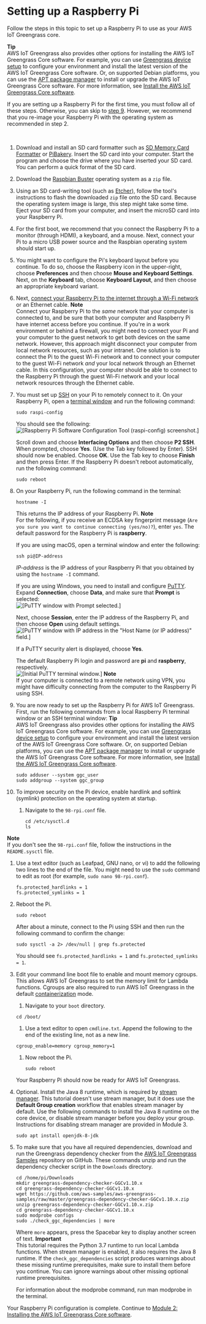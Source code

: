 # Setting up a Raspberry Pi<a name="setup-filter.rpi"></a>

Follow the steps in this topic to set up a Raspberry Pi to use as your AWS IoT Greengrass core\.

**Tip**  
<a name="ggc-install-options"></a>AWS IoT Greengrass also provides other options for installing the AWS IoT Greengrass Core software\. For example, you can use [Greengrass device setup](quick-start.md) to configure your environment and install the latest version of the AWS IoT Greengrass Core software\. Or, on supported Debian platforms, you can use the [APT package manager](install-ggc.md#ggc-package-manager) to install or upgrade the AWS IoT Greengrass Core software\. For more information, see [Install the AWS IoT Greengrass Core software](install-ggc.md)\.

If you are setting up a Raspberry Pi for the first time, you must follow all of these steps\. Otherwise, you can skip to [step 9](#add-ggc-user-ggc-group)\. However, we recommend that you re\-image your Raspberry Pi with the operating system as recommended in step 2\.

 

1. Download and install an SD card formatter such as [SD Memory Card Formatter](https://www.sdcard.org/downloads/formatter_4/index.html) or [PiBakery](http://www.pibakery.org/download.html)\. Insert the SD card into your computer\. Start the program and choose the drive where you have inserted your SD card\. You can perform a quick format of the SD card\.

1. Download the [Raspbian Buster](https://downloads.raspberrypi.org/raspbian/images/raspbian-2019-07-12/) operating system as a `zip` file\.

1. Using an SD card\-writing tool \(such as [Etcher](https://etcher.io/)\), follow the tool's instructions to flash the downloaded `zip` file onto the SD card\. Because the operating system image is large, this step might take some time\. Eject your SD card from your computer, and insert the microSD card into your Raspberry Pi\.

1. For the first boot, we recommend that you connect the Raspberry Pi to a monitor \(through HDMI\), a keyboard, and a mouse\. Next, connect your Pi to a micro USB power source and the Raspbian operating system should start up\. 

1. You might want to configure the Pi's keyboard layout before you continue\. To do so, choose the Raspberry icon in the upper\-right, choose **Preferences** and then choose **Mouse and Keyboard Settings**\. Next, on the **Keyboard** tab, choose **Keyboard Layout**, and then choose an appropriate keyboard variant\.

1. Next, [connect your Raspberry Pi to the internet through a Wi\-Fi network](https://www.raspberrypi.org/documentation/configuration/wireless/desktop.md) or an Ethernet cable\.
**Note**  
Connect your Raspberry Pi to the *same* network that your computer is connected to, and be sure that both your computer and Raspberry Pi have internet access before you continue\. If you're in a work environment or behind a firewall, you might need to connect your Pi and your computer to the guest network to get both devices on the same network\. However, this approach might disconnect your computer from local network resources, such as your intranet\. One solution is to connect the Pi to the guest Wi\-Fi network and to connect your computer to the guest Wi\-Fi network *and* your local network through an Ethernet cable\. In this configuration, your computer should be able to connect to the Raspberry Pi through the guest Wi\-Fi network and your local network resources through the Ethernet cable\.

1. You must set up [SSH](https://en.wikipedia.org/wiki/Secure_Shell) on your Pi to remotely connect to it\. On your Raspberry Pi, open a [terminal window](https://www.raspberrypi.org/documentation/usage/terminal/) and run the following command:

   ```
   sudo raspi-config
   ```

   You should see the following:  
![\[Raspberry Pi Software Configuration Tool (raspi-config) screenshot.\]](http://docs.aws.amazon.com/greengrass/latest/developerguide/images/gg-get-started-001.png)

   Scroll down and choose **Interfacing Options** and then choose **P2 SSH**\. When prompted, choose **Yes**\. \(Use the Tab key followed by Enter\)\. SSH should now be enabled\. Choose **OK**\. Use the Tab key to choose **Finish** and then press Enter\. If the Raspberry Pi doesn't reboot automatically, run the following command:

   ```
   sudo reboot
   ```

1. On your Raspberry Pi, run the following command in the terminal:

   ```
   hostname -I
   ```

   This returns the IP address of your Raspberry Pi\.
**Note**  
For the following, if you receive an ECDSA key fingerprint message \(`Are you sure you want to continue connecting (yes/no)?`\), enter `yes`\. The default password for the Raspberry Pi is **raspberry**\.

   If you are using macOS, open a terminal window and enter the following:

   ```
   ssh pi@IP-address
   ```

   *IP\-address* is the IP address of your Raspberry Pi that you obtained by using the `hostname -I` command\.

   If you are using Windows, you need to install and configure [PuTTY](https://www.chiark.greenend.org.uk/~sgtatham/putty/latest.html)\. Expand **Connection**, choose **Data**, and make sure that **Prompt** is selected:   
![\[PuTTY window with Prompt selected.\]](http://docs.aws.amazon.com/greengrass/latest/developerguide/images/gg-get-started-001.4.png)

   Next, choose **Session**, enter the IP address of the Raspberry Pi, and then choose **Open** using default settings\.   
![\[PuTTY window with IP address in the "Host Name (or IP address)" field.\]](http://docs.aws.amazon.com/greengrass/latest/developerguide/images/gg-get-started-001.5.png)

   If a PuTTY security alert is displayed, choose **Yes**\.

   The default Raspberry Pi login and password are **pi** and **raspberry**, respectively\.  
![\[Initial PuTTY terminal window.\]](http://docs.aws.amazon.com/greengrass/latest/developerguide/images/gg-get-started-001.6.png)
**Note**  
If your computer is connected to a remote network using VPN, you might have difficulty connecting from the computer to the Raspberry Pi using SSH\.

1. <a name="add-ggc-user-ggc-group"></a>You are now ready to set up the Raspberry Pi for AWS IoT Greengrass\. First, run the following commands from a local Raspberry Pi terminal window or an SSH terminal window:
**Tip**  
<a name="ggc-install-options"></a>AWS IoT Greengrass also provides other options for installing the AWS IoT Greengrass Core software\. For example, you can use [Greengrass device setup](quick-start.md) to configure your environment and install the latest version of the AWS IoT Greengrass Core software\. Or, on supported Debian platforms, you can use the [APT package manager](install-ggc.md#ggc-package-manager) to install or upgrade the AWS IoT Greengrass Core software\. For more information, see [Install the AWS IoT Greengrass Core software](install-ggc.md)\.

   ```
   sudo adduser --system ggc_user
   sudo addgroup --system ggc_group
   ```

1. To improve security on the Pi device, enable hardlink and softlink \(symlink\) protection on the operating system at startup\.

   1. Navigate to the `98-rpi.conf` file\.

      ```
      cd /etc/sysctl.d
      ls
      ```
**Note**  
If you don't see the `98-rpi.conf` file, follow the instructions in the `README.sysctl` file\.

   1. Use a text editor \(such as Leafpad, GNU nano, or vi\) to add the following two lines to the end of the file\. You might need to use the `sudo` command to edit as root \(for example, `sudo nano 98-rpi.conf`\)\.

      ```
      fs.protected_hardlinks = 1
      fs.protected_symlinks = 1
      ```

   1. Reboot the Pi\.

      ```
      sudo reboot
      ```

      After about a minute, connect to the Pi using SSH and then run the following command to confirm the change:

      ```
      sudo sysctl -a 2> /dev/null | grep fs.protected
      ```

      You should see `fs.protected_hardlinks = 1` and `fs.protected_symlinks = 1`\.

1. <a name="stretch-step"></a> Edit your command line boot file to enable and mount memory cgroups\. This allows AWS IoT Greengrass to set the memory limit for Lambda functions\. Cgroups are also required to run AWS IoT Greengrass in the default [containerization](lambda-group-config.md#lambda-containerization-considerations) mode\.

   1.  Navigate to your `boot` directory\. 

      ```
      cd /boot/
      ```

   1.  Use a text editor to open `cmdline.txt`\. Append the following to the end of the existing line, not as a new line\.

      ```
      cgroup_enable=memory cgroup_memory=1
      ```

   1. Now reboot the Pi\.

      ```
      sudo reboot
      ```

   Your Raspberry Pi should now be ready for AWS IoT Greengrass\.

1. <a name="install-java-8-runtime"></a>Optional\. Install the Java 8 runtime, which is required by [stream manager](stream-manager.md)\. This tutorial doesn't use stream manager, but it does use the **Default Group creation** workflow that enables stream manager by default\. Use the following commands to install the Java 8 runtime on the core device, or disable stream manager before you deploy your group\. Instructions for disabling stream manager are provided in Module 3\.

   ```
   sudo apt install openjdk-8-jdk
   ```

1. To make sure that you have all required dependencies, download and run the Greengrass dependency checker from the [AWS IoT Greengrass Samples](https://github.com/aws-samples/aws-greengrass-samples) repository on GitHub\. These commands unzip and run the dependency checker script in the `Downloads` directory\.

   ```
   cd /home/pi/Downloads
   mkdir greengrass-dependency-checker-GGCv1.10.x
   cd greengrass-dependency-checker-GGCv1.10.x
   wget https://github.com/aws-samples/aws-greengrass-samples/raw/master/greengrass-dependency-checker-GGCv1.10.x.zip
   unzip greengrass-dependency-checker-GGCv1.10.x.zip
   cd greengrass-dependency-checker-GGCv1.10.x
   sudo modprobe configs
   sudo ./check_ggc_dependencies | more
   ```

   Where `more` appears, press the Spacebar key to display another screen of text\. 
**Important**  
<a name="lambda-runtime-prereqs"></a>This tutorial requires the Python 3\.7 runtime to run local Lambda functions\. When stream manager is enabled, it also requires the Java 8 runtime\. If the `check_ggc_dependencies` script produces warnings about these missing runtime prerequisites, make sure to install them before you continue\. You can ignore warnings about other missing optional runtime prerequisites\.

   For information about the modprobe command, run man modprobe in the terminal\. 

Your Raspberry Pi configuration is complete\. Continue to [Module 2: Installing the AWS IoT Greengrass Core software](module2.md)\.